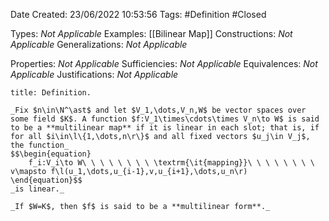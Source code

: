 <div class="topSpace"></div>

Date Created: 23/06/2022 10:53:56
Tags: #Definition #Closed

Types: _Not Applicable_
Examples: [[Bilinear Map]]
Constructions: _Not Applicable_
Generalizations: _Not Applicable_

Properties: _Not Applicable_
Sufficiencies: _Not Applicable_
Equivalences: _Not Applicable_
Justifications: _Not Applicable_

``` ad-Definition
title: Definition.

_Fix $n\in\N^\ast$ and let $V_1,\dots,V_n,W$ be vector spaces over some field $K$. A function $f:V_1\times\cdots\times V_n\to W$ is said to be a **multilinear map** if it is linear in each slot; that is, if for all $i\in\l\{1,\dots,n\r\}$ and all fixed vectors $u_j\in V_j$, the function_
$$\begin{equation}
    f_i:V_i\to W\ \ \ \ \ \ \ \ \textrm{\it{mapping}}\ \ \ \ \ \ \ \ v\mapsto f\l(u_1,\dots,u_{i-1},v,u_{i+1},\dots,u_n\r)
\end{equation}$$
_is linear._

_If $W=K$, then $f$ is said to be a **multilinear form**._

```
